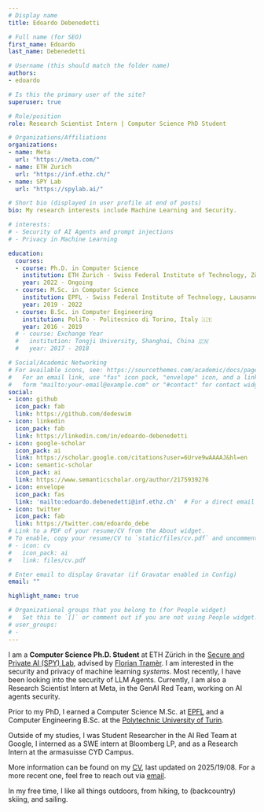 ```yaml
---
# Display name
title: Edoardo Debenedetti

# Full name (for SEO)
first_name: Edoardo
last_name: Debenedetti

# Username (this should match the folder name)
authors:
- edoardo

# Is this the primary user of the site?
superuser: true

# Role/position
role: Research Scientist Intern | Computer Science PhD Student

# Organizations/Affiliations
organizations:
- name: Meta
  url: "https://meta.com/"
- name: ETH Zurich
  url: "https://inf.ethz.ch/"
- name: SPY Lab
  url: "https://spylab.ai/"

# Short bio (displayed in user profile at end of posts)
bio: My research interests include Machine Learning and Security.

# interests:
# - Security of AI Agents and prompt injections
# - Privacy in Machine Learning

education:
  courses:
  - course: Ph.D. in Computer Science
    institution: ETH Zurich - Swiss Federal Institute of Technology, Zürich, Switzerland 🇨🇭
    year: 2022 - Ongoing
  - course: M.Sc. in Computer Science
    institution: EPFL - Swiss Federal Institute of Technology, Lausanne, Switzerland 🇨🇭
    year: 2019 - 2022
  - course: B.Sc. in Computer Engineering
    institution: PoliTo - Politecnico di Torino, Italy 🇮🇹
    year: 2016 - 2019
  # - course: Exchange Year
  #   institution: Tongji University, Shanghai, China 🇨🇳
  #   year: 2017 - 2018

# Social/Academic Networking
# For available icons, see: https://sourcethemes.com/academic/docs/page-builder/#icons
#   For an email link, use "fas" icon pack, "envelope" icon, and a link in the
#   form "mailto:your-email@example.com" or "#contact" for contact widget.
social:
- icon: github
  icon_pack: fab
  link: https://github.com/dedeswim
- icon: linkedin
  icon_pack: fab
  link: https://linkedin.com/in/edoardo-debenedetti
- icon: google-scholar
  icon_pack: ai
  link: https://scholar.google.com/citations?user=6Urve9wAAAAJ&hl=en
- icon: semantic-scholar
  icon_pack: ai
  link: https://www.semanticscholar.org/author/2175939276
- icon: envelope
  icon_pack: fas
  link: 'mailto:edoardo.debenedetti@inf.ethz.ch'  # For a direct email link, use "mailto:test@example.org".
- icon: twitter
  icon_pack: fab
  link: https://twitter.com/edoardo_debe
# Link to a PDF of your resume/CV from the About widget.
# To enable, copy your resume/CV to `static/files/cv.pdf` and uncomment the lines below.
# - icon: cv
#   icon_pack: ai
#   link: files/cv.pdf

# Enter email to display Gravatar (if Gravatar enabled in Config)
email: ""

highlight_name: true

# Organizational groups that you belong to (for People widget)
#   Set this to `[]` or comment out if you are not using People widget.
# user_groups:
# - 
---
```


I am a **Computer Science Ph.D. Student** at ETH Zürich in the [Secure and Private AI (SPY) Lab](https://spylab.ai), advised by [Florian Tramèr](https://floriantramer.com). I am interested in the security and privacy of machine learning *systems*. Most recently, I have been looking into the security of LLM Agents. Currently, I am also a Research Scientist Intern at Meta, in the GenAI Red Team, working on AI agents security.

Prior to my PhD, I earned a Computer Science M.Sc. at [EPFL](https://epfl.ch/en) and a Computer Engineering B.Sc. at the [Polytechnic University of Turin](https://www.polito.it/).

Outside of my studies, I was Student Researcher in the AI Red Team at Google, I interned as a SWE intern at Bloomberg LP, and as a Research Intern at the armasuisse CYD Campus.

More information can be found on my [CV](/files/cv.pdf), last updated on 2025/19/08. For a more recent one, feel free to reach out via [email](mailto:edoardo.debenedetti@inf.ethz.ch).

In my free time, I like all things outdoors, from hiking, to (backcountry) skiing, and sailing.
